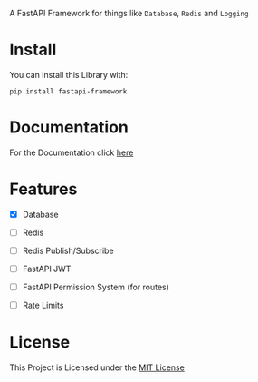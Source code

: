 A FastAPI Framework for things like `Database`, `Redis` and `Logging`

# Install

You can install this Library with:

```shell
pip install fastapi-framework
```

# Documentation

For the Documentation click [here](http://localhost:8000/fastapi-framework/)

# Features
- [x] Database
- [ ] Redis
- [ ] Redis Publish/Subscribe
- [ ] FastAPI JWT
- [ ] FastAPI Permission System (for routes)
- [ ] Rate Limits


# License

This Project is Licensed under the [MIT License](https://mit-license.org/)